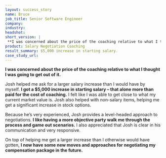 ```yaml
---
layout: success_story
name: Bruce
job_title: Senior Software Engineer
company: 
industry: 
headshot: 
short_version: |
 **I was concerned about the price of the coaching relative to what I thought I was going to get out of it.** Josh helped me ask for a larger salary increase than I would have by myself. I got a $5,000 increase in starting salary – that alone more than paid for the cost of coaching.
product: Salary Negotiation Coaching
result_summary: $5,000 increase in starting salary.
case_study_url: 
---
```


**I was concerned about the price of the coaching relative to what I thought I was going to get out of it.**

Josh helped me ask for a larger salary increase than I would have by myself. **I got a $5,000 increase in starting salary – that alone more than paid for the cost of coaching.** I felt like I was able to get close to what my current market value is. Josh also helped with non-salary items, helping me get a significant increase in stock options.

Because he’s very experienced, Josh provides a level-headed approach to negotiations. **I like having a more objective party walk me through the process and game out scenarios.** I also appreciated that Josh is clear in his communication and very responsive.

On top of helping me get a larger increase than I otherwise would have gotten, **I now have some new moves and approaches for negotiating my compensation package in the future.**